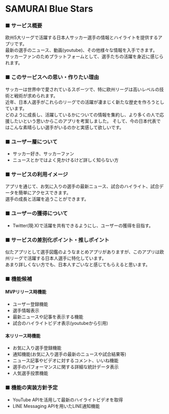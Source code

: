 # SAMURAI Blue Stars

### ■ サービス概要
欧州5大リーグで活躍する日本人サッカー選手の情報とハイライトを提供するアプリです。  
最新の選手のニュース、動画(youtube)、その他様々な情報を入手できます。  
サッカーファンのためプラットフォームとして、選手たちの活躍を身近に感じられます。

### ■ このサービスへの思い・作りたい理由
サッカーは世界中で愛されているスポーツで、特に欧州リーグは高いレベルの技術と戦術が求められます。  
近年、日本人選手がこれらのリーグでの活躍が凄まじく新たな歴史を作ろうとしています。  
どのように成長し、活躍しているかについての情報を集約し、より多くの人で応援したいという思いからこのアプリを考案しました。
そして、今の日本代表ではこんな素晴らしい選手がいるのかと実感して欲しいです。

### ■ ユーザー層について
* サッカー好き、サッカーファン
* ニュースとかではよく見かけるけど詳しく知らない方
  
### ■ サービスの利用イメージ
アプリを通じて、お気に入りの選手の最新ニュース、試合のハイライト、試合データを簡単にアクセスできます。  
選手の成長と活躍を追うことができます。

### ■ ユーザーの獲得について
* Twitter(現:X)で活躍を共有できるようにし、ユーザーの獲得を目指す。

### ■ サービスの差別化ポイント・推しポイント
似たアプリとして選手図鑑のようなまとめアプリがありますが、このアプリは欧州リーグで活躍する日本人選手に特化しています。  
あまり詳しくない方でも、日本人すごいなと感じてもらえると思います。

### ■ 機能候補
#### MVPリリース時機能
* ユーザー登録機能
* 選手情報表示
* 最新ニュースや記事を表示する機能
* 試合のハイライトビデオ表示(youtubeから引用)

#### 本リリース時機能
* お気に入り選手登録機能
* 通知機能(お気に入り選手の最新のニュースや試合結果等)
* ニュース記事やビデオに対するコメント、いいね機能
* 選手のパフォーマンスに関する詳細な統計データ表示
* 人気選手投票機能

### ■ 機能の実装方針予定
* YouTube APIを活用して最新のハイライトビデオを取得
* LINE Messaging APIを用いたLINE通知機能
